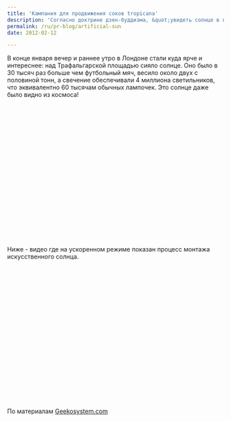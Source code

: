 ```yaml
---
title: 'Кампания для продвижения соков tropicana'
description: 'Согласно доктрине дзен-буддизма, &quot;увидеть солнце в полночь&quot; - означает увидеть Дао, то есть непроявленное. Если это утверждение верно, то компания Tropicana оказала большую услугу Лондону, приблизив множество людей к просветлению, пусть и несколько искусственным путем.'
permalink: /ru/pr-blog/artificial-sun
date: 2012-02-12

---
```


В конце января вечер и раннее утро в Лондоне стали куда ярче и интереснее: над Трафальгарской площадью сияло солнце. Оно было в 30 тысяч раз больше чем футбольный мяч, весило около двух с половиной тонн, а свечение обеспечивали 4 миллиона светильников, что эквивалентно 60 тысячам обычных лампочек. Это солнце даже было видно из космоса!

<object width="560" height="315"><param name="movie" value="https://www.youtube.com/v/k86xpd26M2g?version=3&amp;hl=ru_RU"></param><param name="allowFullScreen" value="true"></param><param name="allowscriptaccess" value="always"></param><embed src="https://www.youtube.com/v/k86xpd26M2g?version=3&amp;hl=ru_RU" type="application/x-shockwave-flash" width="560" height="315" allowscriptaccess="always" allowfullscreen="true"></embed></object>

Ниже - видео где на ускоренном режиме показан процесс монтажа искусственного солнца.

<object width="560" height="315"><param name="movie" value="https://www.youtube.com/v/A0BmS-Lo1I4?version=3&amp;hl=ru_RU"></param><param name="allowFullScreen" value="true"></param><param name="allowscriptaccess" value="always"></param><embed src="https://www.youtube.com/v/A0BmS-Lo1I4?version=3&amp;hl=ru_RU" type="application/x-shockwave-flash" width="560" height="315" allowscriptaccess="always" allowfullscreen="true"></embed></object>

По материалам <a href="https://www.geekosystem.com/tropicana-sun-london/">Geekosystem.com</a>

